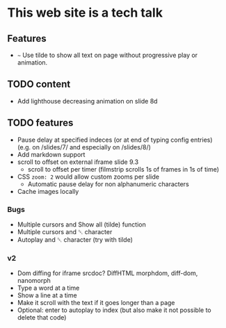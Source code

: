 # This web site is a tech talk

## Features

* `~` Use tilde to show all text on page without progressive play or animation.

## TODO content

* Add lighthouse decreasing animation on slide 8d

## TODO features

* Pause delay at specified indeces (or at end of typing config entries) (e.g. on /slides/7/ and especially on /slides/8/)
* Add markdown support
* scroll to offset on external iframe slide 9.3
	* scroll to offset per timer (filmstrip scrolls 1s of frames in 1s of time)
* CSS `zoom: 2` would allow custom zooms per slide
	* Automatic pause delay for non alphanumeric characters
* Cache images locally

### Bugs

* Multiple cursors and Show all (tilde) function
* Multiple cursors and ␡ character
* Autoplay and ␡ character (try with tilde)

### v2

* Dom diffing for iframe srcdoc? DiffHTML morphdom, diff-dom, nanomorph
* Type a word at a time
* Show a line at a time
* Make it scroll with the text if it goes longer than a page
* Optional: enter to autoplay to index (but also make it not possible to delete that code)
